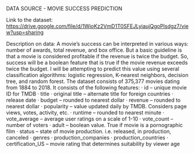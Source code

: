 DATA SOURCE - MOVIE SUCCESS PREDICTION

Link to the dataset:
https://drive.google.com/file/d/1WioKz2VmD1T0SFEJLyiaujQgoPIsdgz7/view?usp=sharing 

Description on data:
A movie’s success can be interpreted in various ways: number of awards, total revenue, and box office. But a basic guideline is that a movie is considered profitable if the revenue is twice the budget. So, success will be a boolean feature that is true if the movie revenue exceeds twice the budget. I will be attempting to predict this value using several classification algorithms: logistic regression, K-nearest neighbors, decision tree, and random forest.
The dataset consists of 375,377 movies dating from 1884 to 2018. It consists of the following features:
· id – unique movie ID for TMDB
· title
· original title – alternate title for foreign countries
· release date
· budget – rounded to nearest dollar
· revenue – rounded to nearest dollar
· popularity – value updated daily by TMDB. Considers page views, votes, activity, etc.
· runtime – rounded to nearest minute
· vote_average – average user ratings on a scale of 1-10
· vote_count – number of voters
· adult – boolean value. True if movie is a pornographic film
· status – state of movie production. i.e. released, in production, canceled
· genres
· production_companies
· production_countries
· certification_US – movie rating that determines suitability by viewer age
